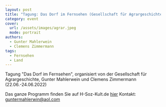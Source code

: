```yaml
---
layout: post
title: "Tagung: Das Dorf im Fernsehen (Gesellschaft für Agrargeschichte)"
category: event
cover:
  url: /assets/images/agrar.jpeg
  mode: portrait
authors:
  - Gunter Mahlerwein
  - Clemens Zimmermann
tags:
  - Fernsehen
  - Land
---
```


Tagung "Das Dorf im Fernsehen", organisiert von der Gesellschaft für Agrargeschichte, Gunter Mahlerwein und Clemens Zimmermann (22.06.-24.06.2022)

<!-- more -->

Das ganze Programm finden Sie auf H-Soz-Kult.de [hier](https://www.hsozkult.de/event/id/event-117816)
Kontakt: guntermahlerwin@aol.com
